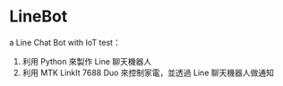 # LineBot
a Line Chat Bot with IoT test：
1. 利用 Python 來製作 Line 聊天機器人
2. 利用 MTK LinkIt 7688 Duo 來控制家電，並透過 Line 聊天機器人做通知
